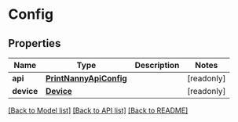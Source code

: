 # Config


## Properties
Name | Type | Description | Notes
------------ | ------------- | ------------- | -------------
**api** | [**PrintNannyApiConfig**](PrintNannyApiConfig.md) |  | [readonly] 
**device** | [**Device**](Device.md) |  | [readonly] 

[[Back to Model list]](../README.md#documentation-for-models) [[Back to API list]](../README.md#documentation-for-api-endpoints) [[Back to README]](../README.md)



